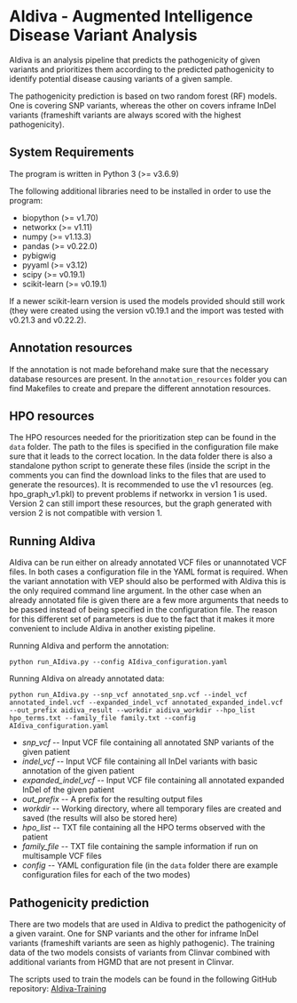 # AIdiva - Augmented Intelligence Disease Variant Analysis

AIdiva is an analysis pipeline that predicts the pathogenicity of given variants and prioritizes them according to the predicted pathogenicity to identify potential disease causing variants of a given sample.

The pathogenicity prediction is based on two random forest (RF) models. One is covering SNP variants, whereas the other on covers inframe InDel variants (frameshift variants are always scored with the highest pathogenicity).


## System Requirements
The program is written in Python 3 (>= v3.6.9)

The following additional libraries need to be installed in order to use the program:

+ biopython (>= v1.70)
+ networkx (>= v1.11)
+ numpy (>= v1.13.3)
+ pandas (>= v0.22.0)
+ pybigwig
+ pyyaml (>= v3.12)
+ scipy (>= v0.19.1)
+ scikit-learn (>= v0.19.1)

If a newer scikit-learn version is used the models provided should still work (they were created using the version v0.19.1 and the import was tested with v0.21.3 and v0.22.2).


## Annotation resources
If the annotation is not made beforehand make sure that the necessary database resources are present. In the `annotation_resources` folder you can find Makefiles to create and prepare the different annotation resources.


## HPO resources
The HPO resources needed for the prioritization step can be found in the `data` folder. The path to the files is specified in the configuration file make sure that it leads to the correct location.
In the data folder there is also a standalone python script to generate these files (inside the script in the comments you can find the download links to the files that are used to generate the resources). It is recommended to use the v1 resources (eg. hpo_graph_v1.pkl) to prevent problems if networkx in version 1 is used. Version 2 can still import these resources, but the graph generated with version 2 is not compatible with version 1.


## Running AIdiva
AIdiva can be run either on already annotated VCF files or unannotated VCF files. In both cases a configuration file in the YAML format is required. When the variant annotation with VEP should also be performed with AIdiva this is the only required command line argument. In the other case when an already annotated file is given there are a few more arguments that needs to be passed instead of being specified in the configuration file. The reason for this different set of parameters is due to the fact that it makes it more convenient to include AIdiva in another existing pipeline.

Running AIdiva and perform the annotation:

`python run_AIdiva.py --config AIdiva_configuration.yaml`

Running AIdiva on already annotated data:

`python run_AIdiva.py --snp_vcf annotated_snp.vcf --indel_vcf annotated_indel.vcf --expanded_indel_vcf annotated_expanded_indel.vcf --out_prefix aidiva_result --workdir aidiva_workdir --hpo_list hpo_terms.txt --family_file family.txt --config AIdiva_configuration.yaml`

+ _snp_vcf_ -- Input VCF file containing all annotated SNP variants of the given patient
+ _indel_vcf_ -- Input VCF file containing all InDel variants with basic annotation of the given patient
+ _expanded_indel_vcf_ -- Input VCF file containing all annotated expanded InDel of the given patient
+ _out_prefix_ -- A prefix for the resulting output files
+ _workdir_ -- Working directory, where all temporary files are created and saved (the results will also be stored here)
+ _hpo_list_ -- TXT file containing all the HPO terms observed with the patient
+ _family_file_ -- TXT file containing the sample information if run on multisample VCF files
+ _config_ -- YAML configuration file (in the `data` folder there are example configuration files for each of the two modes)


## Pathogenicity prediction
There are two models that are used in AIdiva to predict the pathogenicity of a given varaint. One for SNP variants and the other for inframe InDel variants (frameshift variants are seen as highly pathogenic). The training data of the two models consists of variants from Clinvar combined with additional variants from HGMD that are not present in Clinvar.

The scripts used to train the models can be found in the following GitHub repository: [AIdiva-Training](https://github.com/imgag/AIdiva-Training)
